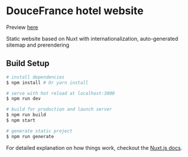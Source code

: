 # DouceFrance hotel website

Preview [here](condescending-colden-4d6351.netlify.com)

Static website based on Nuxt with internationalization, auto-generated sitemap and prerendering

## Build Setup

``` bash
# install dependencies
$ npm install # Or yarn install

# serve with hot reload at localhost:3000
$ npm run dev

# build for production and launch server
$ npm run build
$ npm start

# generate static project
$ npm run generate
```

For detailed explanation on how things work, checkout the [Nuxt.js docs](https://github.com/nuxt/nuxt.js).

